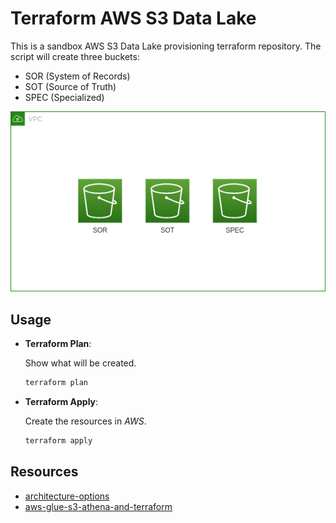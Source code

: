 # Terraform AWS S3 Data Lake

This is a sandbox AWS S3 Data Lake provisioning terraform repository. The script will create three buckets:

- SOR (System of Records)
- SOT (Source of Truth)
- SPEC (Specialized)

![Solution Diagram](docs/solution.drawio.png)

## Usage

- **Terraform Plan**:

  Show what will be created.

  ```sh
  terraform plan
  ```

- **Terraform Apply**:

  Create the resources in _AWS_.

  ```sh
  terraform apply
  ```

## Resources

- [architecture-options](https://dev.to/aws-builders/architecture-options-for-building-a-basic-data-lake-on-aws-part-1-18hc)
- [aws-glue-s3-athena-and-terraform](https://medium.com/@todd_6710/infrastructure-as-code-built-data-lake-with-aws-glue-s3-athena-and-terraform-78bb54339f1a)
